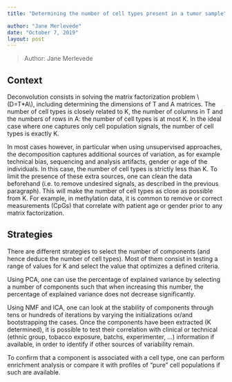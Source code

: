 ```yaml
---
title: "Determining the number of cell types present in a tumor sample"

author: "Jane Merlevede"
date: "October 7, 2019"
layout: post
---
```



<section class="main-content">
<blockquote>
<p>Author: Jane Merlevede</p>
</blockquote>
<div id="context" class="section level2">
<h2>Context</h2>
<p>Deconvolution consists in solving the matrix factorization problem <span class="math inline">\(D=T*A\)</span>, including determining the dimensions of T and A matrices. The number of cell types is closely related to K, the number of columns in T and the numbers of rows in A: the number of cell types is at most K. In the ideal case where one captures only cell population signals, the number of cell types is exactly K.</p>
<p>In most cases however, in particular when using unsupervised approaches, the decomposition captures additional sources of variation, as for example technical bias, sequencing and analysis artifacts, gender or age of the individuals. In this case, the number of cell types is strictly less than K. To limit the presence of these extra sources, one can clean the data beforehand (i.e. to remove undesired signals, as described in the previous paragraph). This will make the number of cell types as close as possible from K. For example, in methylation data, it is common to remove or correct measurements (CpGs) that correlate with patient age or gender prior to any matrix factorization.</p>
</div>
<div id="strategies" class="section level2">
<h2>Strategies</h2>
<p>There are different strategies to select the number of components (and hence deduce the number of cell types). Most of them consist in testing a range of values for K and select the value that optimizes a defined criteria.</p>
<p>Using PCA, one can use the percentage of explained variance by selecting a number of components such that when increasing this number, the percentage of explained variance does not decrease significantly.</p>
<p>Using NMF and ICA, one can look at the stability of components through tens or hundreds of iterations by varying the initializations or/and bootstrapping the cases. Once the components have been extracted (K determined), it is possible to test their correlation with clinical or technical (ethnic group, tobacco exposure, batchs, experimenter, …) information if available, in order to identify if other sources of variability remain.</p>
<p>To confirm that a component is associated with a cell type, one can perform enrichment analysis or compare it with profiles of “pure” cell populations if such are available.</p>
</div>
</section>
